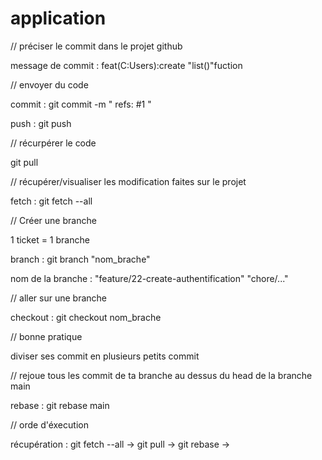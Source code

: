 # application

// préciser le commit dans le projet github

message de commit :
  feat(C:Users):create "list()"fuction

// envoyer du code 

commit :
  git commit -m "
  refs: #1 "
  
push : 
  git push

// récurpérer le code 

git pull

// récupérer/visualiser les modification faites sur le projet

fetch :
  git fetch --all

// Créer une branche 

  1 ticket = 1 branche
  
  branch :
    git branch "nom_brache"
    
  nom de la branche : "feature/22-create-authentification"
                      "chore/..."

// aller sur une branche

checkout :
  git checkout nom_brache

// bonne pratique

diviser ses commit en plusieurs petits commit 

// rejoue tous les commit de ta branche au dessus du head de la branche main

rebase :
  git rebase main 

// orde d'éxecution

récupération :
  git fetch --all ->
  git pull ->
  git rebase ->
